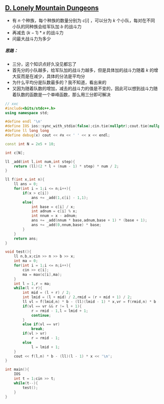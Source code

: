 ## [D. Lonely Mountain Dungeons](https://codeforces.com/problemset/problem/1928/D)

* 有 $n$ 个种族，每个种族的数量分别为 $c[i]$ ，可以分为 $k$ 个小队，每对在不同小队的同种族会给军队加 $b$ 的战斗力
* 再减去 $(k-1)*x$ 的战斗力
* 问最大战斗力为多少

##### 思路：

* 三分，这个知识点好久没见都忘了
* 首先分的小队越多，给军队加的战斗力越多，但是具体加的战斗力随着 $k$ 的增大反而是在减少，具体的分法是平均分
* 为什么平均分是队数最多的？我不知道，看出来的
* 又因为随着队数的增加，减去的战斗力的值是不变的，因此可以想到战斗力随着队数的函数是一个单峰函数，那么用三分即可解决

```cpp
// xxc
#include<bits/stdc++.h>
using namespace std;

#define endl '\n'
#define IOS ios::sync_with_stdio(false);cin.tie(nullptr);cout.tie(nullptr);
#define ll long long
#define debug(x) cout << #x << ' ' << x << endl;

const int N = 2e5 + 10;

int c[N];

ll _add(int l,int num,int step){
	return (ll)(2 * l + (num - 1) * step) * num / 2;
}

ll f(int x,int n){
	ll ans = 0;
	for(int i = 1;i <= n;i++){
		if(x > c[i])
			ans += _add(1,c[i] - 1,1);
		else{
			int base = c[i] / x;
			int adnum = c[i] % x;
			int nnum = x - adnum;
			ans += _add(nnum * base,adnum,base + 1) * (base + 1);
			ans += _add(0,nnum,base) * base;
		}
	}
	return ans;
}

void test(){
	ll n,b,x;cin >> n >> b >> x;
	int ma = 0;
	for(int i = 1;i <= n;i++){
		cin >> c[i];
		ma = max(c[i],ma);
	}
	int l = 1,r = ma;
	while(l < r){
		int mid = (l + r) / 2;
		int lmid = (l + mid) / 2,rmid = (r + mid + 1) / 2;
		ll vl = f(lmid,n) * b - (ll)(lmid - 1) * x,vr = f(rmid,n) * b - (ll)(rmid - 1) * x;
		if(vl == vr && r != l + 1){
			r = rmid - 1,l = lmid + 1;
			continue;
		}
		else if(vl == vr)
			break;
		if(vl > vr)
			r = rmid - 1;
		else
			l = lmid + 1;
	}
	cout << f(l,n) * b - (ll)(l - 1) * x << '\n';
}

int main(){
	IOS
	int t = 1;cin >> t;
	while(t--){
		test();
	}
}
```



